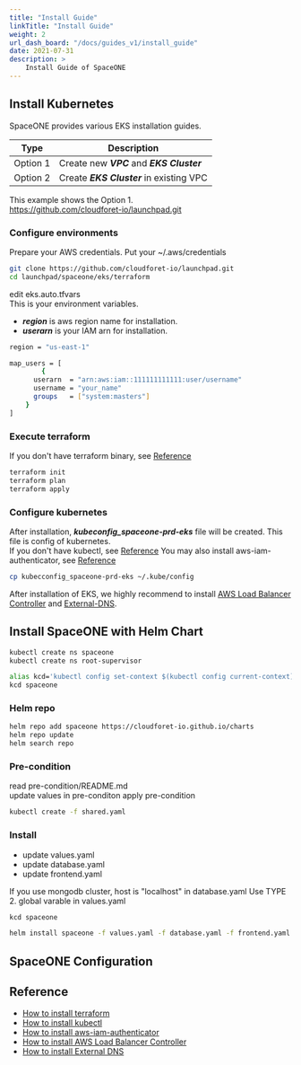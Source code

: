 ```yaml
---
title: "Install Guide"
linkTitle: "Install Guide"
weight: 2
url_dash_board: "/docs/guides_v1/install_guide"
date: 2021-07-31
description: >
    Install Guide of SpaceONE
---
```


## Install Kubernetes
SpaceONE provides various EKS installation guides.

| Type | Description |
|---   | ---   |
| Option 1 | Create new ***VPC*** and ***EKS Cluster*** |
| Option 2 | Create ***EKS Cluster*** in existing VPC |

This example shows the Option 1.<br>
https://github.com/cloudforet-io/launchpad.git

### Configure environments
Prepare your AWS credentials. Put your ~/.aws/credentials

~~~bash
git clone https://github.com/cloudforet-io/launchpad.git
cd launchpad/spaceone/eks/terraform
~~~

edit eks.auto.tfvars<br>
This is your environment variables.

* ***region*** is aws region name for installation.
* ***userarn*** is your IAM arn for installation.

~~~bash
region = "us-east-1"

map_users = [
		{
      userarn  = "arn:aws:iam::111111111111:user/username"
      username = "your_name"
      groups   = ["system:masters"]
    }
]
~~~

### Execute terraform
If you don't have terraform binary, see [Reference](#reference)
~~~bash
terraform init
terraform plan
terraform apply
~~~

### Configure kubernetes
After installation, ***kubeconfig_spaceone-prd-eks*** file will be created. This file is config of kubernetes. <br>
If you don't have kubectl, see [Reference](#reference)
You may also install aws-iam-authenticator, see [Reference](#reference)

~~~bash
cp kubecconfig_spaceone-prd-eks ~/.kube/config
~~~

After installation of EKS, we highly recommend to install [AWS Load Balancer Controller](#reference) and [External-DNS](#reference).

## Install SpaceONE with Helm Chart

~~~bash
kubectl create ns spaceone
kubectl create ns root-supervisor

alias kcd='kubectl config set-context $(kubectl config current-context) --namespace'
kcd spaceone
~~~

### Helm repo

~~~bash
helm repo add spaceone https://cloudforet-io.github.io/charts
helm repo update
helm search repo
~~~

### Pre-condition

read pre-condition/README.md <br>
update values in pre-conditon
apply pre-condition

~~~bash
kubectl create -f shared.yaml
~~~

### Install

* update values.yaml
* update database.yaml
* update frontend.yaml

If you use mongodb cluster,
host is "localhost" in database.yaml
Use TYPE 2. global varable in values.yaml

~~~bash
kcd spaceone

helm install spaceone -f values.yaml -f database.yaml -f frontend.yaml spaceone/spaceone
~~~

## SpaceONE Configuration

## Reference
* [How to install terraform](https://learn.hashicorp.com/tutorials/terraform/install-cli)
* [How to install kubectl](https://kubernetes.io/docs/tasks/tools/)
* [How to install aws-iam-authenticator](https://docs.aws.amazon.com/eks/latest/userguide/install-aws-iam-authenticator.html)
* [How to install AWS Load Balancer Controller](https://docs.aws.amazon.com/eks/latest/userguide/aws-load-balancer-controller.html)
* [How to install External DNS](https://github.com/cloudforet-io/launchpad/tree/master/spaceone/external-dns)

